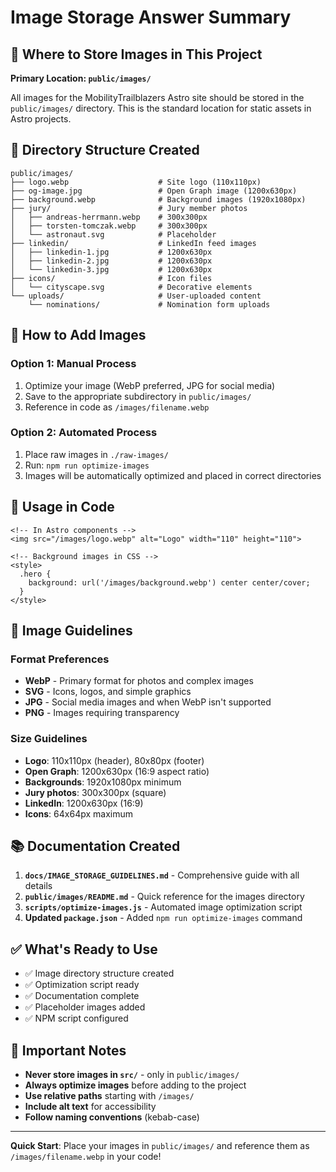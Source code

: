# Image Storage Answer Summary

## 🎯 Where to Store Images in This Project

**Primary Location: `public/images/`**

All images for the MobilityTrailblazers Astro site should be stored in the `public/images/` directory. This is the standard location for static assets in Astro projects.

## 📁 Directory Structure Created

```
public/images/
├── logo.webp                    # Site logo (110x110px)
├── og-image.jpg                 # Open Graph image (1200x630px)
├── background.webp              # Background images (1920x1080px)
├── jury/                        # Jury member photos
│   ├── andreas-herrmann.webp    # 300x300px
│   ├── torsten-tomczak.webp     # 300x300px
│   └── astronaut.svg            # Placeholder
├── linkedin/                    # LinkedIn feed images
│   ├── linkedin-1.jpg           # 1200x630px
│   ├── linkedin-2.jpg           # 1200x630px
│   └── linkedin-3.jpg           # 1200x630px
├── icons/                       # Icon files
│   └── cityscape.svg            # Decorative elements
└── uploads/                     # User-uploaded content
    └── nominations/             # Nomination form uploads
```

## 🚀 How to Add Images

### Option 1: Manual Process
1. Optimize your image (WebP preferred, JPG for social media)
2. Save to the appropriate subdirectory in `public/images/`
3. Reference in code as `/images/filename.webp`

### Option 2: Automated Process
1. Place raw images in `./raw-images/`
2. Run: `npm run optimize-images`
3. Images will be automatically optimized and placed in correct directories

## 📝 Usage in Code

```astro
<!-- In Astro components -->
<img src="/images/logo.webp" alt="Logo" width="110" height="110">

<!-- Background images in CSS -->
<style>
  .hero {
    background: url('/images/background.webp') center center/cover;
  }
</style>
```

## 🎨 Image Guidelines

### Format Preferences
- **WebP** - Primary format for photos and complex images
- **SVG** - Icons, logos, and simple graphics  
- **JPG** - Social media images and when WebP isn't supported
- **PNG** - Images requiring transparency

### Size Guidelines
- **Logo**: 110x110px (header), 80x80px (footer)
- **Open Graph**: 1200x630px (16:9 aspect ratio)
- **Backgrounds**: 1920x1080px minimum
- **Jury photos**: 300x300px (square)
- **LinkedIn**: 1200x630px (16:9)
- **Icons**: 64x64px maximum

## 📚 Documentation Created

1. **`docs/IMAGE_STORAGE_GUIDELINES.md`** - Comprehensive guide with all details
2. **`public/images/README.md`** - Quick reference for the images directory
3. **`scripts/optimize-images.js`** - Automated image optimization script
4. **Updated `package.json`** - Added `npm run optimize-images` command

## ✅ What's Ready to Use

- ✅ Image directory structure created
- ✅ Optimization script ready
- ✅ Documentation complete
- ✅ Placeholder images added
- ✅ NPM script configured

## 🚨 Important Notes

- **Never store images in `src/`** - only in `public/images/`
- **Always optimize images** before adding to the project
- **Use relative paths** starting with `/images/`
- **Include alt text** for accessibility
- **Follow naming conventions** (kebab-case)

---

**Quick Start**: Place your images in `public/images/` and reference them as `/images/filename.webp` in your code!
